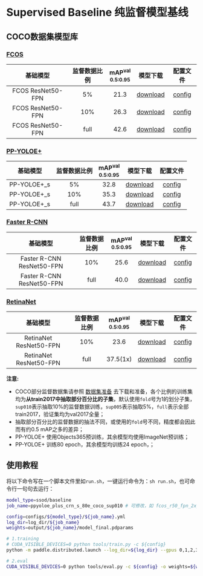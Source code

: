 # Supervised Baseline 纯监督模型基线

## COCO数据集模型库

### [FCOS](../../fcos)

|  基础模型          |    监督数据比例   |  mAP<sup>val<br>0.5:0.95 |  模型下载  |   配置文件   |
| :---------------: | :-------------: | :---------------------: |:--------: | :---------: |
| FCOS ResNet50-FPN |        5%       |       21.3        | [download](https://paddledet.bj.bcebos.com/models/fcos_r50_fpn_2x_coco_sup005.pdparams) | [config](fcos_r50_fpn_2x_coco_sup005.yml) |
| FCOS ResNet50-FPN |        10%      |       26.3        | [download](https://paddledet.bj.bcebos.com/models/fcos_r50_fpn_2x_coco_sup010.pdparams) | [config](fcos_r50_fpn_2x_coco_sup010.yml) |
| FCOS ResNet50-FPN |        full     |       42.6        | [download](https://paddledet.bj.bcebos.com/models/fcos_r50_fpn_iou_multiscale_2x_coco.pdparams) | [config](../../fcos/fcos_r50_fpn_iou_multiscale_2x_coco.yml) |


### [PP-YOLOE+](../../ppyoloe)

|  基础模型          |    监督数据比例   |  mAP<sup>val<br>0.5:0.95 |  模型下载  |   配置文件   |
| :---------------: | :-------------: | :---------------------: |:--------: | :---------: |
| PP-YOLOE+_s       |        5%      |        32.8       | [download](https://paddledet.bj.bcebos.com/models/ppyoloe_plus_crn_s_80e_coco_sup005.pdparams) | [config](ppyoloe_plus_crn_s_80e_coco_sup005.yml) |
| PP-YOLOE+_s       |        10%      |       35.3       | [download](https://paddledet.bj.bcebos.com/models/ppyoloe_plus_crn_s_80e_coco_sup010.pdparams) | [config](ppyoloe_plus_crn_s_80e_coco_sup010.yml) |
| PP-YOLOE+_s       |        full     |       43.7       | [download](https://paddledet.bj.bcebos.com/models/ppyoloe_plus_crn_s_80e_coco.pdparams) | [config](../../ppyoloe/ppyoloe_plus_crn_s_80e_coco.yml) |


### [Faster R-CNN](../../faster_rcnn)

|  基础模型          |    监督数据比例   |  mAP<sup>val<br>0.5:0.95 |  模型下载  |   配置文件   |
| :---------------: | :-------------: | :---------------------: |:--------: | :---------: |
| Faster R-CNN ResNet50-FPN |        10%      |       25.6      | [download](https://paddledet.bj.bcebos.com/models/faster_rcnn_r50_fpn_2x_coco_sup010.pdparams) | [config](faster_rcnn_r50_fpn_2x_coco_sup010.yml) |
| Faster R-CNN ResNet50-FPN |        full     |       40.0      | [download](https://paddledet.bj.bcebos.com/models/faster_rcnn_r50_fpn_2x_coco.pdparams) | [config](../../configs/faster_rcnn/faster_rcnn_r50_fpn_2x_coco.yml) |


### [RetinaNet](../../retinanet)

|  基础模型          |    监督数据比例   |  mAP<sup>val<br>0.5:0.95 |  模型下载  |   配置文件   |
| :---------------: | :-------------: | :---------------------: |:--------: | :---------: |
| RetinaNet ResNet50-FPN |        10%      |       23.6       | [download](https://paddledet.bj.bcebos.com/models/retinanet_r50_fpn_2x_coco_sup010.pdparams) | [config](retinanet_r50_fpn_2x_coco_sup010.yml) |
| RetinaNet ResNet50-FPN |        full     |       37.5(1x)       | [download](https://paddledet.bj.bcebos.com/models/retinanet_r50_fpn_1x_coco.pdparams) | [config](../../configs/retinanet/retinanet_r50_fpn_1x_coco.yml) |


**注意:**
 - COCO部分监督数据集请参照 [数据集准备](../README.md) 去下载和准备，各个比例的训练集均为**从train2017中抽取部分百分比的子集**，默认使用`fold`号为1的划分子集，`sup010`表示抽取10%的监督数据训练，`sup005`表示抽取5%，`full`表示全部train2017，验证集均为val2017全量；
 - 抽取部分百分比的监督数据的抽法不同，或使用的`fold`号不同，精度都会因此而有约0.5 mAP之多的差异；
 - PP-YOLOE+ 使用Objects365预训练，其余模型均使用ImageNet预训练；
 - PP-YOLOE+ 训练80 epoch，其余模型均训练24 epoch，；


## 使用教程

将以下命令写在一个脚本文件里如```run.sh```，一键运行命令为：```sh run.sh```，也可命令行一句句去运行：

```bash
model_type=ssod/baseline
job_name=ppyoloe_plus_crn_s_80e_coco_sup010 # 可修改，如 fcos_r50_fpn_2x_coco_sup010

config=configs/${model_type}/${job_name}.yml
log_dir=log_dir/${job_name}
weights=output/${job_name}/model_final.pdparams

# 1.training
# CUDA_VISIBLE_DEVICES=0 python tools/train.py -c ${config}
python -m paddle.distributed.launch --log_dir=${log_dir} --gpus 0,1,2,3,4,5,6,7 tools/train.py -c ${config} --eval

# 2.eval
CUDA_VISIBLE_DEVICES=0 python tools/eval.py -c ${config} -o weights=${weights}
```
